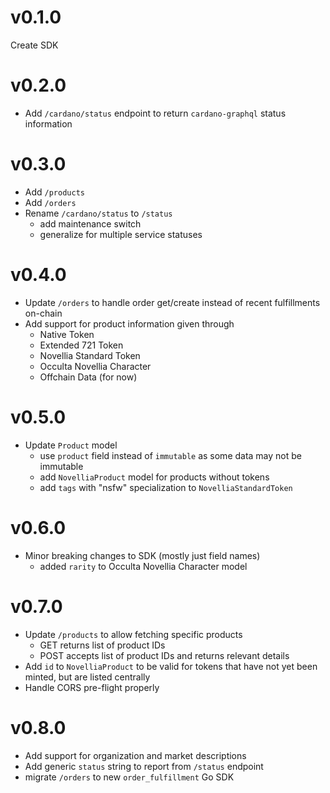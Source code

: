 # v0.1.0
Create SDK

# v0.2.0
- Add `/cardano/status` endpoint to return `cardano-graphql` status information

# v0.3.0
- Add `/products`
- Add `/orders`
- Rename `/cardano/status` to `/status`
  - add maintenance switch
  - generalize for multiple service statuses

# v0.4.0
- Update `/orders` to handle order get/create instead of recent fulfillments on-chain
- Add support for product information given through
  - Native Token
  - Extended 721 Token
  - Novellia Standard Token
  - Occulta Novellia Character
  - Offchain Data (for now)

# v0.5.0
- Update `Product` model
  - use `product` field instead of `immutable` as some data may not be immutable
  - add `NovelliaProduct` model for products without tokens
  - add `tags` with "nsfw" specialization to `NovelliaStandardToken`

# v0.6.0
- Minor breaking changes to SDK (mostly just field names)
  - added `rarity` to Occulta Novellia Character model

# v0.7.0
- Update `/products` to allow fetching specific products
  - GET returns list of product IDs
  - POST accepts list of product IDs and returns relevant details
- Add `id` to `NovelliaProduct` to be valid for tokens that have not yet been minted, but are listed centrally
- Handle CORS pre-flight properly

# v0.8.0
- Add support for organization and market descriptions
- Add generic `status` string to report from `/status` endpoint
- migrate `/orders` to new `order_fulfillment` Go SDK
